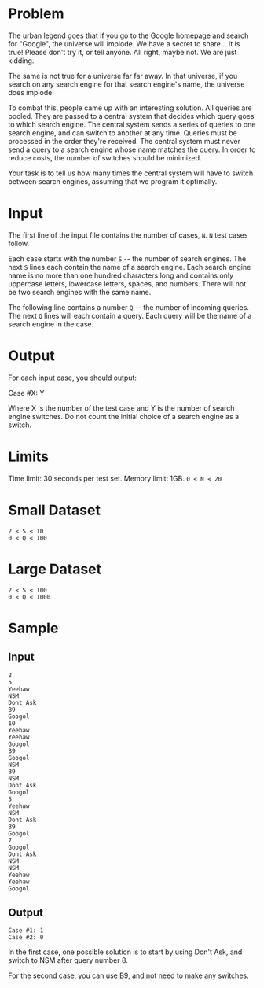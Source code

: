 # Problem

The urban legend goes that if you go to the Google homepage and search for
"Google", the universe will implode. We have a secret to share... It is true!
Please don't try it, or tell anyone. All right, maybe not. We are just kidding.

The same is not true for a universe far far away. In that universe, if you
search on any search engine for that search engine's name, the universe does
implode!

To combat this, people came up with an interesting solution. All queries are
pooled. They are passed to a central system that decides which query
goes to which search engine. The central system sends a series of queries to one
search engine, and can switch to another at any time. Queries must be processed
in the order they're received. The central system must never send a query to a
search engine whose name matches the query. In order to reduce costs, the number
of switches should be minimized.

Your task is to tell us how many times the central system will have to switch
between search engines, assuming that we program it optimally.

# Input

The first line of the input file contains the number of cases, `N`. `N` test cases
follow.

Each case starts with the number `S` -- the number of search engines. The next `S`
lines each contain the name of a search engine. Each search engine name is no
more than one hundred characters long and contains only uppercase letters,
lowercase letters, spaces, and numbers. There will not be two search engines
with the same name.

The following line contains a number `Q` -- the number of incoming queries. The
next `Q` lines will each contain a query. Each query will be the name of a search
engine in the case.

# Output

For each input case, you should output:

Case #X: Y

Where X is the number of the test case and Y is the number of search engine
switches. Do not count the initial choice of a search engine as a switch.

# Limits

Time limit: 30 seconds per test set.
Memory limit: 1GB.
`0 < N ≤ 20`

# Small Dataset

```
2 ≤ S ≤ 10
0 ≤ Q ≤ 100
```

# Large Dataset

```
2 ≤ S ≤ 100
0 ≤ Q ≤ 1000
```

# Sample

## Input

```
2
5
Yeehaw
NSM
Dont Ask
B9
Googol
10
Yeehaw
Yeehaw
Googol
B9
Googol
NSM
B9
NSM
Dont Ask
Googol
5
Yeehaw
NSM
Dont Ask
B9
Googol
7
Googol
Dont Ask
NSM
NSM
Yeehaw
Yeehaw
Googol
```

## Output

```
Case #1: 1
Case #2: 0
```

In the first case, one possible solution is to start by using Don't Ask, and
switch to NSM after query number 8.

For the second case, you can use B9, and not need to make any switches.

